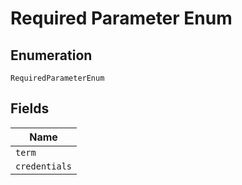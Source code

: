 
# Required Parameter Enum

## Enumeration

`RequiredParameterEnum`

## Fields

| Name |
|  --- |
| `term` |
| `credentials` |

